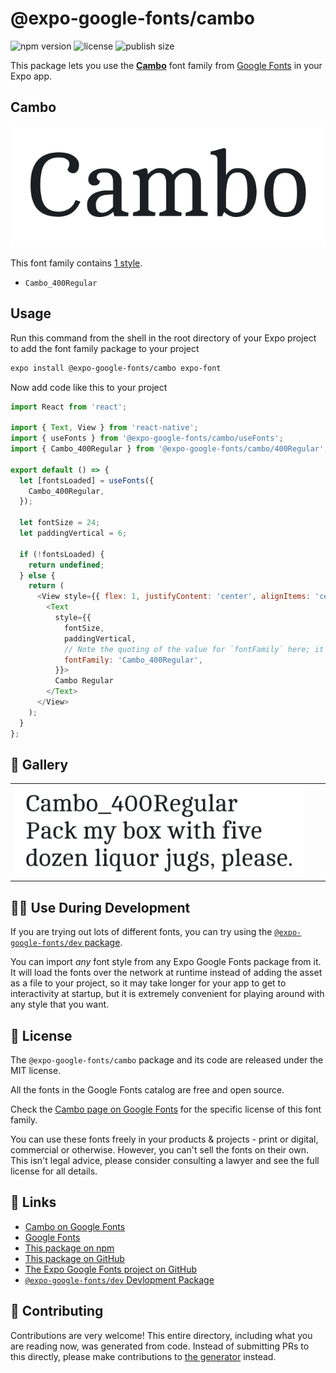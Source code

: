 # @expo-google-fonts/cambo

![npm version](https://flat.badgen.net/npm/v/@expo-google-fonts/cambo)
![license](https://flat.badgen.net/github/license/expo/google-fonts)
![publish size](https://flat.badgen.net/packagephobia/install/@expo-google-fonts/cambo)

This package lets you use the [**Cambo**](https://fonts.google.com/specimen/Cambo) font family from [Google Fonts](https://fonts.google.com/) in your Expo app.

## Cambo

![Cambo](./font-family.png)

This font family contains [1 style](#-gallery).

- `Cambo_400Regular`

## Usage

Run this command from the shell in the root directory of your Expo project to add the font family package to your project
```sh
expo install @expo-google-fonts/cambo expo-font
```

Now add code like this to your project
```js
import React from 'react';

import { Text, View } from 'react-native';
import { useFonts } from '@expo-google-fonts/cambo/useFonts';
import { Cambo_400Regular } from '@expo-google-fonts/cambo/400Regular';

export default () => {
  let [fontsLoaded] = useFonts({
    Cambo_400Regular,
  });

  let fontSize = 24;
  let paddingVertical = 6;

  if (!fontsLoaded) {
    return undefined;
  } else {
    return (
      <View style={{ flex: 1, justifyContent: 'center', alignItems: 'center' }}>
        <Text
          style={{
            fontSize,
            paddingVertical,
            // Note the quoting of the value for `fontFamily` here; it expects a string!
            fontFamily: 'Cambo_400Regular',
          }}>
          Cambo Regular
        </Text>
      </View>
    );
  }
};

```

## 🔡 Gallery


||||
|-|-|-|
|![Cambo_400Regular](./Cambo_400Regular.ttf.png)||||


## 👩‍💻 Use During Development

If you are trying out lots of different fonts, you can try using the [`@expo-google-fonts/dev` package](https://github.com/expo/google-fonts/tree/master/font-packages/dev#readme).

You can import *any* font style from any Expo Google Fonts package from it. It will load the fonts
over the network at runtime instead of adding the asset as a file to your project, so it may take longer
for your app to get to interactivity at startup, but it is extremely convenient
for playing around with any style that you want.

## 📖 License

The `@expo-google-fonts/cambo` package and its code are released under the MIT license.

All the fonts in the Google Fonts catalog are free and open source.

Check the [Cambo page on Google Fonts](https://fonts.google.com/specimen/Cambo) for the specific license of this font family.

You can use these fonts freely in your products & projects - print or digital, commercial or otherwise. However, you can't sell the fonts on their own. This isn't legal advice, please consider consulting a lawyer and see the full license for all details.

## 🔗 Links

- [Cambo on Google Fonts](https://fonts.google.com/specimen/Cambo)
- [Google Fonts](https://fonts.google.com/)
- [This package on npm](https://www.npmjs.com/package/@expo-google-fonts/cambo)
- [This package on GitHub](https://github.com/expo/google-fonts/tree/master/font-packages/cambo)
- [The Expo Google Fonts project on GitHub](https://github.com/expo/google-fonts)
- [`@expo-google-fonts/dev` Devlopment Package](https://github.com/expo/google-fonts/tree/master/font-packages/dev)

## 🤝 Contributing

Contributions are very welcome! This entire directory, including what you are reading now, was generated from code. Instead of submitting PRs to this directly, please make contributions to [the generator](https://github.com/expo/google-fonts/tree/master/packages/generator) instead.
